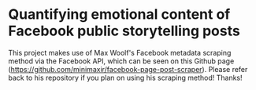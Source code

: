# Quantifying emotional content of Facebook public storytelling posts

This project makes use of Max Woolf's Facebook metadata scraping method via the Facebook API, which can be seen on this Github page (https://github.com/minimaxir/facebook-page-post-scraper). Please refer back to his repository if you plan on using his scraping method! Thanks!
